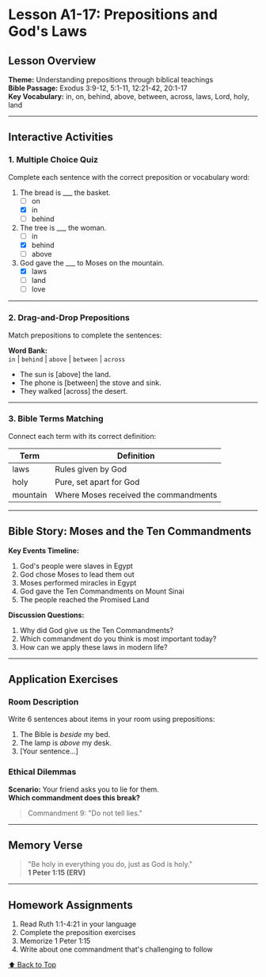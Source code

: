 # Lesson A1-17: Prepositions and God's Laws


## Lesson Overview
**Theme:** Understanding prepositions through biblical teachings  
**Bible Passage:** Exodus 3:9-12, 5:1-11, 12:21-42, 20:1-17  
**Key Vocabulary:** in, on, behind, above, between, across, laws, Lord, holy, land  

---

## Interactive Activities

### 1. Multiple Choice Quiz
Complete each sentence with the correct preposition or vocabulary word:

1. The bread is ___ the basket.  
   - [ ] on  
   - [x] in  
   - [ ] behind  

2. The tree is ___ the woman.  
   - [ ] in  
   - [x] behind  
   - [ ] above  

3. God gave the ___ to Moses on the mountain.  
   - [x] laws  
   - [ ] land  
   - [ ] love  

---

### 2. Drag-and-Drop Prepositions
Match prepositions to complete the sentences:

**Word Bank:**  
`in` | `behind` | `above` | `between` | `across`

- The sun is [above] the land.  
- The phone is [between] the stove and sink.  
- They walked [across] the desert.  

---

### 3. Bible Terms Matching
Connect each term with its correct definition:

| Term      | Definition                          |
|-----------|-------------------------------------|
| laws      | Rules given by God                  |
| holy      | Pure, set apart for God            |
| mountain  | Where Moses received the commandments |

---

## Bible Story: Moses and the Ten Commandments

**Key Events Timeline:**
1. God's people were slaves in Egypt
2. God chose Moses to lead them out
3. Moses performed miracles in Egypt
4. God gave the Ten Commandments on Mount Sinai
5. The people reached the Promised Land

**Discussion Questions:**
1. Why did God give us the Ten Commandments?
2. Which commandment do you think is most important today?
3. How can we apply these laws in modern life?

---

## Application Exercises

### Room Description
Write 6 sentences about items in your room using prepositions:

1. The Bible is _beside_ my bed.
2. The lamp is _above_ my desk.
3. [Your sentence...]

### Ethical Dilemmas
**Scenario:** Your friend asks you to lie for them.  
**Which commandment does this break?**  
> Commandment 9: "Do not tell lies."

---

## Memory Verse

> "Be holy in everything you do, just as God is holy."  
> **1 Peter 1:15 (ERV)**

---

## Homework Assignments

1. Read Ruth 1:1-4:21 in your language
2. Complete the preposition exercises
3. Memorize 1 Peter 1:15
4. Write about one commandment that's challenging to follow

[⬆ Back to Top](#lesson-a1-17-prepositions-and-gods-laws)
